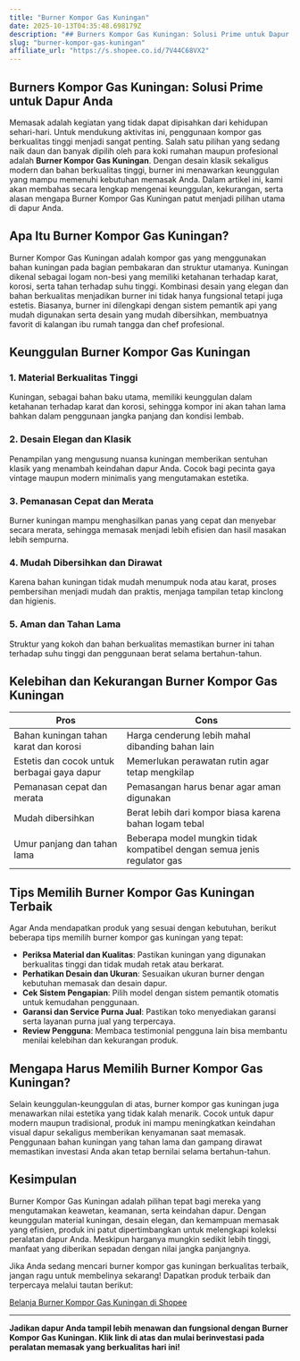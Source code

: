 ```yaml
---
title: "Burner Kompor Gas Kuningan"
date: 2025-10-13T04:35:48.698179Z
description: "## Burners Kompor Gas Kuningan: Solusi Prime untuk Dapur Anda..."
slug: "burner-kompor-gas-kuningan"
affiliate_url: "https://s.shopee.co.id/7V44C68VX2"
---
```

## Burners Kompor Gas Kuningan: Solusi Prime untuk Dapur Anda

Memasak adalah kegiatan yang tidak dapat dipisahkan dari kehidupan sehari-hari. Untuk mendukung aktivitas ini, penggunaan kompor gas berkualitas tinggi menjadi sangat penting. Salah satu pilihan yang sedang naik daun dan banyak dipilih oleh para koki rumahan maupun profesional adalah **Burner Kompor Gas Kuningan**. Dengan desain klasik sekaligus modern dan bahan berkualitas tinggi, burner ini menawarkan keunggulan yang mampu memenuhi kebutuhan memasak Anda. Dalam artikel ini, kami akan membahas secara lengkap mengenai keunggulan, kekurangan, serta alasan mengapa Burner Kompor Gas Kuningan patut menjadi pilihan utama di dapur Anda.

## Apa Itu Burner Kompor Gas Kuningan?

Burner Kompor Gas Kuningan adalah kompor gas yang menggunakan bahan kuningan pada bagian pembakaran dan struktur utamanya. Kuningan dikenal sebagai logam non-besi yang memiliki ketahanan terhadap karat, korosi, serta tahan terhadap suhu tinggi. Kombinasi desain yang elegan dan bahan berkualitas menjadikan burner ini tidak hanya fungsional tetapi juga estetis. Biasanya, burner ini dilengkapi dengan sistem pemantik api yang mudah digunakan serta desain yang mudah dibersihkan, membuatnya favorit di kalangan ibu rumah tangga dan chef profesional.

## Keunggulan Burner Kompor Gas Kuningan

### 1. Material Berkualitas Tinggi
Kuningan, sebagai bahan baku utama, memiliki keunggulan dalam ketahanan terhadap karat dan korosi, sehingga kompor ini akan tahan lama bahkan dalam penggunaan jangka panjang dan kondisi lembab.

### 2. Desain Elegan dan Klasik
Penampilan yang mengusung nuansa kuningan memberikan sentuhan klasik yang menambah keindahan dapur Anda. Cocok bagi pecinta gaya vintage maupun modern minimalis yang mengutamakan estetika.

### 3. Pemanasan Cepat dan Merata
Burner kuningan mampu menghasilkan panas yang cepat dan menyebar secara merata, sehingga memasak menjadi lebih efisien dan hasil masakan lebih sempurna.

### 4. Mudah Dibersihkan dan Dirawat
Karena bahan kuningan tidak mudah menumpuk noda atau karat, proses pembersihan menjadi mudah dan praktis, menjaga tampilan tetap kinclong dan higienis.

### 5. Aman dan Tahan Lama
Struktur yang kokoh dan bahan berkualitas memastikan burner ini tahan terhadap suhu tinggi dan penggunaan berat selama bertahun-tahun.

## Kelebihan dan Kekurangan Burner Kompor Gas Kuningan

| **Pros** | **Cons** |
|---|---|
| Bahan kuningan tahan karat dan korosi | Harga cenderung lebih mahal dibanding bahan lain |
| Estetis dan cocok untuk berbagai gaya dapur | Memerlukan perawatan rutin agar tetap mengkilap |
| Pemanasan cepat dan merata | Pemasangan harus benar agar aman digunakan |
| Mudah dibersihkan | Berat lebih dari kompor biasa karena bahan logam tebal |
| Umur panjang dan tahan lama | Beberapa model mungkin tidak kompatibel dengan semua jenis regulator gas |

## Tips Memilih Burner Kompor Gas Kuningan Terbaik

Agar Anda mendapatkan produk yang sesuai dengan kebutuhan, berikut beberapa tips memilih burner kompor gas kuningan yang tepat:

- **Periksa Material dan Kualitas**: Pastikan kuningan yang digunakan berkualitas tinggi dan tidak mudah retak atau berkarat.
- **Perhatikan Desain dan Ukuran**: Sesuaikan ukuran burner dengan kebutuhan memasak dan desain dapur.
- **Cek Sistem Pengapian**: Pilih model dengan sistem pemantik otomatis untuk kemudahan penggunaan.
- **Garansi dan Service Purna Jual**: Pastikan toko menyediakan garansi serta layanan purna jual yang terpercaya.
- **Review Pengguna**: Membaca testimonial pengguna lain bisa membantu menilai kelebihan dan kekurangan produk.

## Mengapa Harus Memilih Burner Kompor Gas Kuningan?

Selain keunggulan-keunggulan di atas, burner kompor gas kuningan juga menawarkan nilai estetika yang tidak kalah menarik. Cocok untuk dapur modern maupun tradisional, produk ini mampu meningkatkan keindahan visual dapur sekaligus memberikan kenyamanan saat memasak. Penggunaan bahan kuningan yang tahan lama dan gampang dirawat memastikan investasi Anda akan tetap bernilai selama bertahun-tahun.

## Kesimpulan

Burner Kompor Gas Kuningan adalah pilihan tepat bagi mereka yang mengutamakan keawetan, keamanan, serta keindahan dapur. Dengan keunggulan material kuningan, desain elegan, dan kemampuan memasak yang efisien, produk ini patut dipertimbangkan untuk melengkapi koleksi peralatan dapur Anda. Meskipun harganya mungkin sedikit lebih tinggi, manfaat yang diberikan sepadan dengan nilai jangka panjangnya.

Jika Anda sedang mencari burner kompor gas kuningan berkualitas terbaik, jangan ragu untuk membelinya sekarang! Dapatkan produk terbaik dan terpercaya melalui tautan berikut:

[Belanja Burner Kompor Gas Kuningan di Shopee](https://s.shopee.co.id/7V44C68VX2)

---

**Jadikan dapur Anda tampil lebih menawan dan fungsional dengan Burner Kompor Gas Kuningan. Klik link di atas dan mulai berinvestasi pada peralatan memasak yang berkualitas hari ini!**